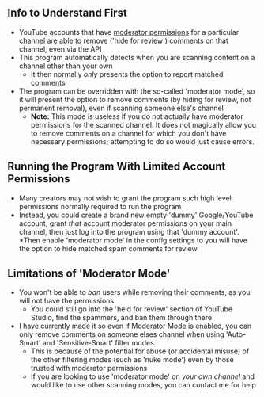 ## Info to Understand First
* YouTube accounts that have [moderator permissions](https://support.google.com/youtube/answer/10888907?hl=en) for a particular channel are able to remove ('hide for review') comments on that channel, even via the API
* This program automatically detects when you are scanning content on a channel other than your own
   * It then normally _only_ presents the option to report matched comments
* The program can be overridden with the so-called 'moderator mode', so it will present the option to remove comments (by hiding for review, not permanent removal), even if scanning someone else's channel
   * **Note:** This mode is useless if you do not actually have moderator permissions for the scanned channel. It does not magically allow you to remove comments on a channel for which you don't have necessary permissions; attempting to do so would just cause errors.

## Running the Program With Limited Account Permissions
* Many creators may not wish to grant the program such high level permissions normally required to run the program
* Instead, you could create a brand new empty 'dummy' Google/YouTube account, grant _that_ account moderator permissions on your main channel, then just log into the program using that 'dummy account'.
   *Then enable 'moderator mode' in the config settings to you will have the option to hide matched spam comments for review

## Limitations of 'Moderator Mode'
* You won't be able to _ban_ users while removing their comments, as you will not have the permissions
   * You could still go into the 'held for review' section of YouTube Studio, find the spammers, and ban them through there
* I have currently made it so even if Moderator Mode is enabled, you can only remove comments on someone elses channel when using 'Auto-Smart' and 'Sensitive-Smart' filter modes
   * This is because of the potential for abuse (or accidental misuse) of the other filtering modes (such as 'nuke mode') even by those trusted with moderator permissions
   * If you are looking to use 'moderator mode' on _your own channel_ and would like to use other scanning modes, you can contact me for help